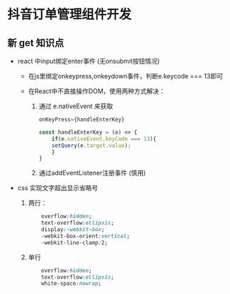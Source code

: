 # 抖音订单管理组件开发
    
## 新 get 知识点

- react 中input绑定enter事件 (无onsubmit按钮情况)  
    - 在js里绑定onkeypress,onkeydown事件，判断e.keycode === 13即可  

    - 在React中不直接操作DOM，使用两种方式解决：
        1. 通过 e.nativeEvent 来获取  
            ```js
            onKeyPress={handleEnterKey}  

            const handleEnterKey = (e) => {
                if(e.nativeEvent.keyCode === 13){
                setQuery(e.target.value);
                }
            }
            ```
        
        2. 通过addEventListener注册事件 (慎用)

- css 实现文字超出显示省略号  
    1. 两行：
        ```css
            overflow:hidden; 
            text-overflow:ellipsis;
            display:-webkit-box; 
            -webkit-box-orient:vertical;
            -webkit-line-clamp:2; 
        ```
    
    2. 单行  
        ```css
            overflow:hidden;
            text-overflow:ellipsis; 
            white-space:nowrap;
        ```
